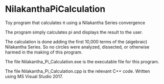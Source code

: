 # NilakanthaPiCalculation
Toy program that calculates π using a Nilakantha Series convergence

The program simply calculates pi and displays the result to the user.

The calculation is done adding the first 10,000 terms of the (algebraic) Nilakantha Series. 
So no circles were analyzed, dissected, or otherwise harmed in the making of this program. 

The file Nilakantha_Pi_Calculation.exe is the executable file for this program.

The file Nilakantha_Pi_Calculation.cpp is the relevant C++ code. Written using MS Visual Studio 2017.
